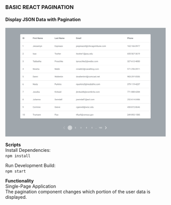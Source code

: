 ### BASIC REACT PAGINATION
#### Display JSON Data with Pagination  

![App Page](/public/app.png)


**Scripts**  
Install Dependencies:  
``npm install``  

Run Development Build:  
``npm start``  
  
  
**Functionality**  
Single-Page Application  
The pagination component changes which portion of the user data is displayed.

